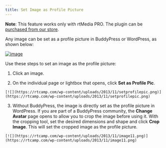 ```yaml
---
title: Set Image as Profile Picture
---
```


**Note**: This feature works only with rtMedia PRO. The plugin can be [purchased from our store](https://rtcamp.com/store/rtmedia-pro/).

Any image can be set as a profile picture in BuddyPress or WordPress, as shown below:

[![image](https://rtcamp.com/wp-content/uploads/2013/11/image10.png)](https://rtcamp.com/wp-content/uploads/2013/11/image10.png)

Use these steps to set an image as the profile picture:


  1. Click an image.

	
  2. On the individual page or lightbox that opens, click **Set as Profile Pic**.
  
    [![](https://rtcamp.com/wp-content/uploads/2013/11/setprofilepic.png)](https://rtcamp.com/wp-content/uploads/2013/11/setprofilepic.png)

    
  3. Without BuddyPress, the image is directly set as the profile picture in WordPress. If you are part of a BuddyPress community, the **Change Avatar** page opens to allow you to crop the image before using it. With the cropping tool, set the desired dimensions and shape and click **Crop Image**. This will set the cropped image as the profile picture.
  
    [![](https://rtcamp.com/wp-content/uploads/2013/11/image11.png)](https://rtcamp.com/wp-content/uploads/2013/11/image11.png)


